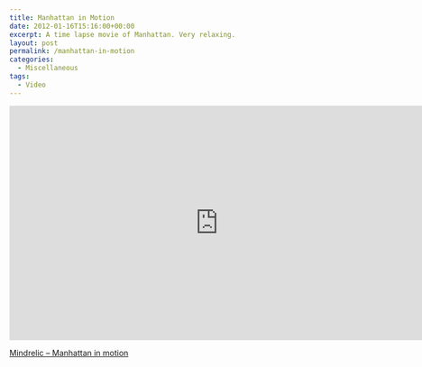 ```yaml
---
title: Manhattan in Motion
date: 2012-01-16T15:16:00+00:00
excerpt: A time lapse movie of Manhattan. Very relaxing.
layout: post
permalink: /manhattan-in-motion
categories:
  - Miscellaneous
tags:
  - Video
---
```

<iframe src="https://player.vimeo.com/video/24492485?color=ffffff" width="740" height="416" frameborder="0" allowfullscreen="allowfullscreen"></iframe>

[Mindrelic – Manhattan in motion](https://vimeo.com/24492485)